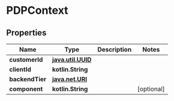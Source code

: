 
# PDPContext

## Properties
Name | Type | Description | Notes
------------ | ------------- | ------------- | -------------
**customerId** | [**java.util.UUID**](java.util.UUID.md) |  | 
**clientId** | **kotlin.String** |  | 
**backendTier** | [**java.net.URI**](java.net.URI.md) |  | 
**component** | **kotlin.String** |  |  [optional]



